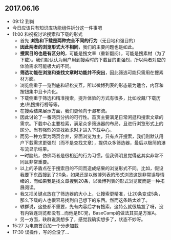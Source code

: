 ## 2017.06.16
* 09:12 到岗
* 今日应该只有知识库功能组件拆分这一件事吧
* 11:00 和祝祝讨论搜索和下载的形式
  * 首先 **浏览和下载是两种完全不同的行为**（无目地和强目的）
  * **因此两者的浏览形式大不相同**，我们的主要问题也是如此。
  * **搜索目的也是有区分的**，可能是搜文章（重新翻阅），可能是搜素材（为了下载）。我们默认认为用户用到搜索时的下载目的更强烈，所以两者对应的体验需求可能极大的不同。
  * **筛选功能在浏览和查找文章时功能并不突出**，因此筛选可能只需用在搜素材方面。
  * 浏览侧重于一览到底和轻松交互，所以微博列表的形态最为适合，内容和按钮集中且卡片化。
  * 下载侧重于筛选和精准搜索，提升体验的方式有很多，比如收藏/下载历史/热搜排行榜等等。
  * 在搜索结果展示方面，我们更倾向于瀑布流。
  * 因此讨论了一番两页分拆的可行性。首页主要满足日常闲逛和搜索文章的需求。下载中心主要检索，满足众多筛选器的布局，且进行浏览形式上的区分。当有强烈的查找欲求时才进入下载中心。
  * 而另一种方案为两页合并，界面浏览为主，只有点开搜索，我们则默认用户下载需求更强烈（而不是查找文章），提供众多筛选器，最后以极简的瀑布流显示结果。
  * 一时脑热，仿佛两者是很相近的行为习惯，但我俩明显觉得这其实非常不同且非常重要。
  * 以上的矛盾点在于搜索目的不同而造成结果的浏览形式不同。比如，假设我要下东西搜到了20条，如果还是以微博列表的形式浏览这是非常误导情绪的，而如果我是找文章搜到20条，以微博列表的形式浏览反而是一种拓展阅读。
  * 我又把关键点放在了筛选器的大小上，让搜索更精准，让20条变成5条，那么下载的人也很容易找到自己想下的东西。然而这条路太难了。
  * 轶群说，这些都不重要，先有内容后才有搜索，这特么就很尴尬了呀，没有内容连浏览都没有...而他是BC党，BaseCamp的做法其实是方案A。
  * 另一方面，轶群说我想多了，感觉我确实想多了，状态不妙呀。
* 15:27 为电商首页加一个分步加载
* 17:30 误操作，写的全没了...